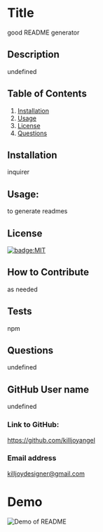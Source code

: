  # Title
  good README generator
## Description
undefined
## Table of Contents
1. [Installation](#Installation)
2. [Usage](#Usage)
3. [License](#License)
4. [Questions](#Questions)
## Installation
inquirer
## Usage:
to generate readmes
## License
[![badge:MIT](https://img.shields.io/badge/license-MIT-brightgreen)](https://opensource.org/licenses/MIT)
## How to Contribute
 as needed
## Tests
npm
## Questions
undefined
## GitHub User name 
undefined
### Link to GitHub:
https://github.com/killjoyangel
### Email address 
killjoydesigner@gmail.com
# Demo
![Demo of README](assetsimagesREADME.gif)